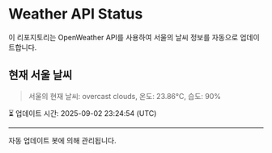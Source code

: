 
# Weather API Status

이 리포지토리는 OpenWeather API를 사용하여 서울의 날씨 정보를 자동으로 업데이트합니다.

## 현재 서울 날씨
> 서울의 현재 날씨: overcast clouds, 온도: 23.86°C, 습도: 90%

⏳ 업데이트 시간: 2025-09-02 23:24:54 (UTC)

---
자동 업데이트 봇에 의해 관리됩니다.
